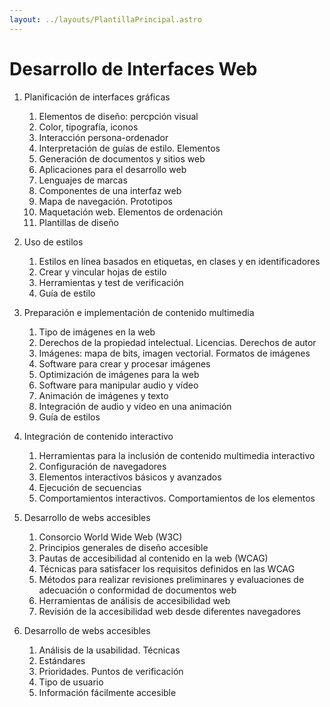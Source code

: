 ```yaml
---
layout: ../layouts/PlantillaPrincipal.astro
---
```

# Desarrollo de Interfaces Web

1. Planificación de interfaces gráficas
   1. Elementos de diseño: percpción visual
   2. Color, tipografía, iconos
   3. Interacción persona-ordenador
   4. Interpretación de guías de estilo. Elementos
   5. Generación de documentos y sitios web
   6. Aplicaciones para el desarrollo web
   7. Lenguajes de marcas
   8. Componentes de una interfaz web
   9. Mapa de navegación. Prototipos
   10. Maquetación web. Elementos de ordenación
   11. Plantillas de diseño

1. Uso de estilos
   1. Estilos en línea basados en etiquetas, en clases y en identificadores
   2. Crear y vincular hojas de estilo
   3. Herramientas y test de verificación
   4. Guía de estilo

2. Preparación e implementación de contenido multimedia
   1. Tipo de imágenes en la web
   2. Derechos de la propiedad intelectual. Licencias. Derechos de autor
   3. Imágenes: mapa de bits, imagen vectorial. Formatos de imágenes
   4. Software para crear y procesar imágenes
   5. Optimización de imágenes para la web
   6. Software para manipular audio y vídeo
   7. Animación de imágenes y texto
   8. Integración de audio y vídeo en una animación
   9. Guía de estilos

3. Integración de contenido interactivo
   1. Herramientas para la inclusión de contenido multimedia interactivo
   2. Configuración de navegadores
   3. Elementos interactivos básicos y avanzados
   4. Ejecución de secuencias
   5. Comportamientos interactivos. Comportamientos de los elementos

4. Desarrollo de webs accesibles
   1. Consorcio World Wide Web (W3C)
   2. Principios generales de diseño accesible
   3. Pautas de accesibilidad al contenido en la web (WCAG)
   4. Técnicas para satisfacer los requisitos definidos en las WCAG
   5. Métodos para realizar revisiones preliminares y evaluaciones de adecuación o conformidad de documentos web
   6. Herramientas de análisis de accesibilidad web
   7. Revisión de la accesibilidad web desde diferentes navegadores

5. Desarrollo de webs accesibles
   1. Análisis de la usabilidad. Técnicas
   2. Estándares
   3. Prioridades. Puntos de verificación
   4. Tipo de usuario
   5. Información fácilmente accesible
